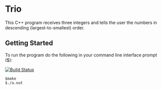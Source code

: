 # Trio

This C++ program receives three integers and tells the user the numbers in descending (largest-to-smallest) order.

## Getting Started

To run the program do the following in your command line interface prompt ($):

[![Build Status](https://travis-ci.org/1miqbal1/Trio.svg?branch=master)](https://travis-ci.org/1miqbal1/Trio)
```
$make
$./a.out
```
